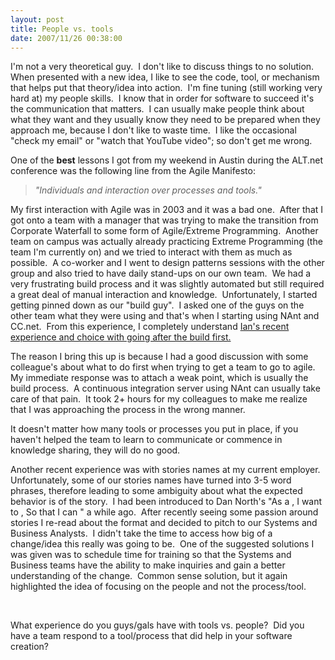 ```yaml
---
layout: post
title: People vs. tools
date: 2007/11/26 00:38:00
---
```



I'm not a very theoretical guy.  I don't like to discuss things to no solution.  When presented with a new idea, I like to see the code, tool, or mechanism that helps put that theory/idea into action.  I'm fine tuning (still working very hard at) my people skills.  I know that in order for software to succeed it's the communication that matters.  I can usually make people think about what they want and they usually know they need to be prepared when they approach me, because I don't like to waste time.  I like the occasional "check my email" or "watch that YouTube video"; so don't get me wrong.

One of the **best** lessons I got from my weekend in Austin during the ALT.net conference was the following line from the Agile Manifesto:

> _"Individuals and interaction over processes and tools."_

My first interaction with Agile was in 2003 and it was a bad one.  After that I got onto a team with a manager that was trying to make the transition from Corporate Waterfall to some form of Agile/Extreme Programming.  Another team on campus was actually already practicing Extreme Programming (the team I'm currently on) and we tried to interact with them as much as possible.  A co-worker and I went to design patterns sessions with the other group and also tried to have daily stand-ups on our own team.  We had a very frustrating build process and it was slightly automated but still required a great deal of manual interaction and knowledge.  Unfortunately, I started getting pinned down as our "build guy".  I asked one of the guys on the other team what they were using and that's when I starting using NAnt and CC.net.  From this experience, I completely understand [Ian's recent experience and choice with going after the build first.](http://codebetter.com/blogs/ian_cooper/archive/2007/11/19/which-practices-to-implement-first.aspx) 

The reason I bring this up is because I had a good discussion with some colleague's about what to do first when trying to get a team to go to agile.  My immediate response was to attach a weak point, which is usually the build process.  A continuous integration server using NAnt can usually take care of that pain.  It took 2+ hours for my colleagues to make me realize that I was approaching the process in the wrong manner.

It doesn't matter how many tools or processes you put in place, if you haven't helped the team to learn to communicate or commence in knowledge sharing, they will do no good. 

Another recent experience was with stories names at my current employer.  Unfortunately, some of our stories names have turned into 3-5 word phrases, therefore leading to some ambiguity about what the expected behavior is of the story.  I had been introduced to Dan North's "As a <x>, I want to <y>, So that I can <z>" a while ago.  After recently seeing some passion around stories I re-read about the format and decided to pitch to our Systems and Business Analysts.  I didn't take the time to access how big of a change/idea this really was going to be.  One of the suggested solutions I was given was to schedule time for training so that the Systems and Business teams have the ability to make inquiries and gain a better understanding of the change.  Common sense solution, but it again highlighted the idea of focusing on the people and not the process/tool.

 

What experience do you guys/gals have with tools vs. people?  Did you have a team respond to a tool/process that did help in your software creation?